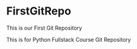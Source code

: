 # FirstGitRepo
This is our First Git Repository

This is for Python Fullstack Course Git Repository 
